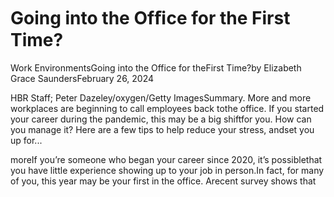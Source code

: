 # Going into the Ofﬁce for the First Time?

Work EnvironmentsGoing into the Office for theFirst Time?by Elizabeth Grace SaundersFebruary 26, 2024

HBR Staff; Peter Dazeley/oxygen/Getty ImagesSummary. More and more workplaces are beginning to call employees back tothe office. If you started your career during the pandemic, this may be a big shiftfor you. How can you manage it? Here are a few tips to help reduce your stress, andset you up for...

moreIf you’re someone who began your career since 2020, it’s possiblethat you have little experience showing up to your job in person.In fact, for many of you, this year may be your first in the office. Arecent survey shows that
